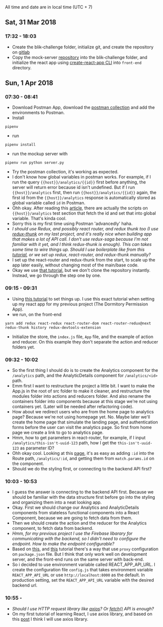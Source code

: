All time and date are in local time (UTC + 7)

## Sat, 31 Mar 2018
### 17:32 - 18:03
- Create the blik-challenge folder, initialize git, and create the repository on [gitlab](https://gitlab.com/fikrikarim/blik-challenge)
- Copy the mock-server [repository](https://gitlab.com/publik/code-challenges/mock-server) into the blik-challenge folder, and initialize the react app using [create-react-app CLI](https://github.com/facebook/create-react-app) into `front-end` directory.

## Sun, 1 Apr 2018
### 07:30 - 08:41
- Download Postman App, download the [postman collection](https://drive.google.com/drive/folders/1HJKTXDa_bupkawVCkL0_o2IZA7KVCNK5) and add the environments to Postman.
- Install 
```shell
pipenv
```
- run 
```shell
pipenv install
```
- run the mockup server with 
```shell
pipenv run python server.py
```
- Try the postman collection, it's working as expected.
- I don't know how global variables in postman works. For example, if I run the query `{{host}}/analytics/{{id}}` first before anything, the server will return error because id isn't undefined. But if I run `{{host}}/analytics` first, then run `{{host}}/analytics/{{id}}` again, the first id from the `{{host}}/analytics` response is automatically stored as global variable called `id` in Postman.
- Ohh okay. After reading this [article](https://www.getpostman.com/docs/v6/postman/environments_and_globals/variables), there are actually the scripts on `{{host}}/analytics` test section that fetch the id and set that into global variable. That's kinda cool.
- Sorry this is my first time using Postman 'advancedly' haha.
- _I should use Redux, and possibly react router, and redux thunk too (I use [redux-thunk](https://github.com/gaearon/redux-thunk) on my last project, and it's really nice when building app that makes a lot of API call. I don't use redux-saga because I'm not familiar with it yet, and I think redux-thunk is enough). This can takes some time to wire things up. Should I use boilerplate like from this [tutorial](https://medium.com/@notrab/getting-started-with-create-react-app-redux-react-router-redux-thunk-d6a19259f71f), or we set up redux, react-router, and redux-thunk manually?_
- I set up the react-router and redux-thunk from the start, to scale up the app later easily, without changing most of the main/base code.
- Okay we use [that tutorial](https://medium.com/@notrab/getting-started-with-create-react-app-redux-react-router-redux-thunk-d6a19259f71f), but we don't clone the repository instantly. Instead, we go through the step one by one.


### 09:15 - 09:31
- Using [this tutorial](https://medium.com/@notrab/getting-started-with-create-react-app-redux-react-router-redux-thunk-d6a19259f71f) to set things up. I use this exact tutorial when setting up my react app for my previous project (The Dormitory Permission App).
- we run, on the front-end
```shell
yarn add redux react-redux react-router-dom react-router-redux@next redux-thunk history redux-devtools-extension
```
- Initialize the store, the `index.js` file, `App` file, and the example of action and reducer. On this example they don't separate the action and reducer folders yet.

### 09:32 - 10:02
- So the first thing I should do is to create the Analytics component for the `/analytics` path, and the AnalyticDetails component for `/analytics/<id>` path.
- Emm first I want to restructure the project a little bit. I want to make the App.js in the root of src folder to make it cleaner, and restructure the modules folder into actions and reducers folder. And also rename the containers folder into components because at this stage we're not using containers yet. (Later will be needed after refactoring code).
- How about we redirect users who are from the home page to analytics page? Because we're not using homepage yet. No. Maybe later we'll create the home page that simulate the landing page, and authentication forms before the user can visit the analytics page. So first from home page we create a link to go to analytics page.
- Hmm, how to get parameters in react-router, for example, if I input `/analytics/this-isn't-uuid-123` path, how I get the `this-isn't-uuid-123` as parameter ID?
- Ohh okay cool. Looking at this [page](https://reacttraining.com/react-router/web/example/url-params), it's as easy as adding `:id` into the Route path, `/analytics/:id`, and getting them from `match.params.id` on the component.
- Should we do the styling first, or connecting to the backend API first? 

### 10:03 - 10:53
- I guess the answer is connecting to the backend API first. Because we should be familiar with the data structure first before go into the styling and organizing them into a neat looking app.
- Okay. First we should change our Analytics and AnalyticDetails components from stateless functional components into a React Component, because we are going to fetch data from them.
- Then we should create the action and the reducer for the Analytics component, to fetch data from backend.
- _Hmm, for my previous project I use the Firebase libarary for communicating with the backend, so I didn't need to configure the endpoint. How to make the endpoint configurable?_
- Based on [this](https://hackernoon.com/how-to-combine-a-nodejs-back-end-with-a-reactjs-front-end-app-ea9b24715032), and [this](https://daveceddia.com/create-react-app-express-backend/) tutorial there's a way that use `proxy` configuration on `package.json` file. But I think that only work well on development server, and the front-end runs on the same server with back-end.
- So i decided to use environment variable called REACT_APP_API_URL. I create the configuration file `config.js` that takes environment variable `REACT_APP_API_URL` or use `http://localhost:8000` as the default. In production setting, set the `REACT_APP_API_URL` variable with the desired backend url.

### 10:55 - 
- _Should I use HTTP request library like [axios](https://github.com/axios/axios)? Or [fetch()](https://developer.mozilla.org/en-US/docs/Web/API/Fetch_API/Using_Fetch) API is enough?_
- On my first tutorial of learning React, I use axios library, and based on this [post](https://medium.com/@thejasonfile/fetch-vs-axios-js-for-making-http-requests-2b261cdd3af5) I think I will use axios library.
